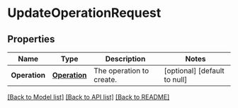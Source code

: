 # UpdateOperationRequest

## Properties
Name | Type | Description | Notes
------------ | ------------- | ------------- | -------------
**Operation** | [**Operation**](Operation.md) | The operation to create. | [optional] [default to null]

[[Back to Model list]](../README.md#documentation-for-models) [[Back to API list]](../README.md#documentation-for-api-endpoints) [[Back to README]](../README.md)


